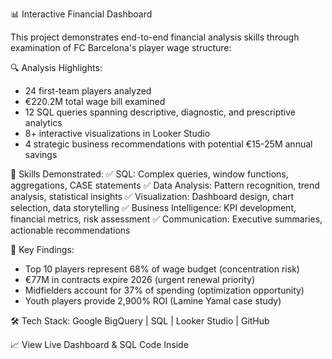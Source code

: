 📊 Interactive Financial Dashboard

This project demonstrates end-to-end financial analysis skills through examination of FC Barcelona's player wage structure:

🔍 Analysis Highlights:
- 24 first-team players analyzed
- €220.2M total wage bill examined
- 12 SQL queries spanning descriptive, diagnostic, and prescriptive analytics
- 8+ interactive visualizations in Looker Studio
- 4 strategic business recommendations with potential €15-25M annual savings

💼 Skills Demonstrated:
✅ SQL: Complex queries, window functions, aggregations, CASE statements
✅ Data Analysis: Pattern recognition, trend analysis, statistical insights
✅ Visualization: Dashboard design, chart selection, data storytelling
✅ Business Intelligence: KPI development, financial metrics, risk assessment
✅ Communication: Executive summaries, actionable recommendations

🎯 Key Findings:
- Top 10 players represent 68% of wage budget (concentration risk)
- €77M in contracts expire 2026 (urgent renewal priority)
- Midfielders account for 37% of spending (optimization opportunity)
- Youth players provide 2,900% ROI (Lamine Yamal case study)

🛠️ Tech Stack:
Google BigQuery | SQL | Looker Studio | GitHub

📈 View Live Dashboard & SQL Code Inside
